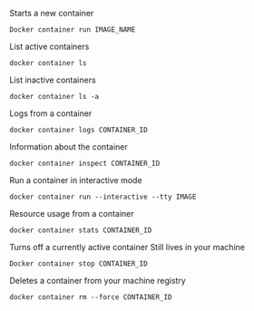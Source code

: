 
Starts a new container

    Docker container run IMAGE_NAME

List active containers

    docker container ls

List inactive containers

    docker container ls -a

Logs from a container
    
    docker container logs CONTAINER_ID

Information about the container

    docker container inspect CONTAINER_ID

Run a container in interactive mode

    docker container run --interactive --tty IMAGE

Resource usage from a container

    docker container stats CONTAINER_ID

Turns off a currently active container
Still lives in your machine

    Docker container stop CONTAINER_ID

Deletes a container from your machine registry

    docker container rm --force CONTAINER_ID